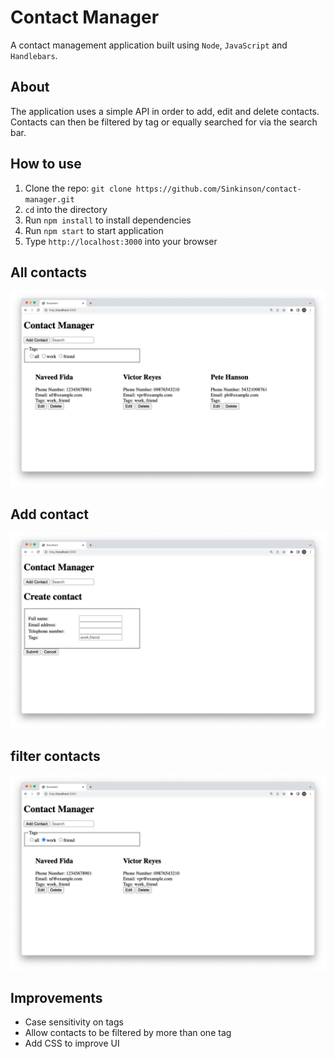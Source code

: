 # Contact Manager

A contact management application built using `Node`, `JavaScript` and `Handlebars`.

## About

The application uses a simple API in order to add, edit and delete contacts.
Contacts can then be filtered by tag or equally searched for via the search bar.

## How to use

1. Clone the repo: `git clone https://github.com/Sinkinson/contact-manager.git`
2. `cd` into the directory
3. Run `npm install` to install dependencies
4. Run `npm start` to start application
5. Type `http://localhost:3000` into your browser

## All contacts

![](public/images/homepage.png)

## Add contact

![](public/images/add-contact.png)

## filter contacts

![](public/images/filter-contacts.png)

## Improvements

- Case sensitivity on tags
- Allow contacts to be filtered by more than one tag
- Add CSS to improve UI
